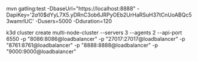 mvn gatling:test -DbaseUrl="https://localhost:8888" -DapiKey='$2a$10$dYyL7X5.yDRnC3ob6JRPyOEb2UrHaRSuH37tCnUoABQc53wamrlUC' -Dusers=5000 -Dduration=120


k3d cluster create multi-node-cluster --servers 3 --agents 2 --api-port 6550 -p "8086:8086@loadbalancer" -p "27017:27017@loadbalancer" -p "8761:8761@loadbalancer" -p "8888:8888@loadbalancer" -p "9000:9000@loadbalancer"

